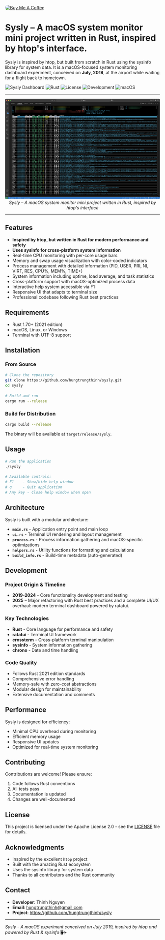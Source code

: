 <a href="https://buymeacoffee.com/x45qN8k" target="_blank">
  <img src="https://cdn.buymeacoffee.com/buttons/v2/default-yellow.png" alt="Buy Me A Coffee" height="50" style="border-radius:8px" />
</a>

# Sysly – A macOS system monitor mini project written in Rust, inspired by htop's interface.

Sysly is inspired by htop, but built from scratch in Rust using the sysinfo library for system data. It is a macOS-focused system monitoring dashboard experiment, conceived on **July, 2019**, at the airport while waiting for a flight back to hometown.

![Sysly Dashboard](https://img.shields.io/badge/Version-1.1.0-blue)
![Rust](https://img.shields.io/badge/Rust-2021+-orange)
![License](https://img.shields.io/badge/License-Apache%202.0-green)
![Development](https://img.shields.io/badge/Development-2019--present-yellow)
![macOS](https://img.shields.io/badge/macOS-Optimized-green)

---

<p align="center">
  <img src="./screenshots/Sysly_ Screenshot.png" alt="Sysly Demo Screenshoot" width="700" />
  <br/>
  <em>Sysly – A macOS system monitor mini project written in Rust, inspired by htop's interface</em>
</p>

---

## Features

- **Inspired by htop, but written in Rust for modern performance and safety**
- **Uses sysinfo for cross-platform system information**
- Real-time CPU monitoring with per-core usage bars
- Memory and swap usage visualization with color-coded indicators
- Process management with detailed information (PID, USER, PRI, NI, VIRT, RES, CPU%, MEM%, TIME+)
- System information including uptime, load average, and task statistics
- Cross-platform support with macOS-optimized process data
- Interactive help system accessible via F1
- Responsive UI that adapts to terminal size
- Professional codebase following Rust best practices

## Requirements

- Rust 1.70+ (2021 edition)
- macOS, Linux, or Windows
- Terminal with UTF-8 support

## Installation

### From Source

```bash
# Clone the repository
git clone https://github.com/hungtrungthinh/sysly.git
cd sysly

# Build and run
cargo run --release
```

### Build for Distribution

```bash
cargo build --release
```

The binary will be available at `target/release/sysly`.

## Usage

```bash
# Run the application
./sysly

# Available controls:
# F1    - Show/hide help window
# q     - Quit application
# Any key - Close help window when open
```

## Architecture

Sysly is built with a modular architecture:

- **`main.rs`** - Application entry point and main loop
- **`ui.rs`** - Terminal UI rendering and layout management
- **`process.rs`** - Process information gathering and macOS-specific optimizations
- **`helpers.rs`** - Utility functions for formatting and calculations
- **`build_info.rs`** - Build-time metadata (auto-generated)

## Development

### Project Origin & Timeline

- **2019-2024** - Core functionality development and testing
- **2025** – Major refactoring with Rust best practices and a complete UI/UX overhaul: modern terminal dashboard powered by ratatui.

### Key Technologies

- **Rust** - Core language for performance and safety
- **ratatui** - Terminal UI framework
- **crossterm** - Cross-platform terminal manipulation
- **sysinfo** - System information gathering
- **chrono** - Date and time handling

### Code Quality

- Follows Rust 2021 edition standards
- Comprehensive error handling
- Memory-safe with zero-cost abstractions
- Modular design for maintainability
- Extensive documentation and comments

## Performance

Sysly is designed for efficiency:

- Minimal CPU overhead during monitoring
- Efficient memory usage
- Responsive UI updates
- Optimized for real-time system monitoring

## Contributing

Contributions are welcome! Please ensure:

1. Code follows Rust conventions
2. All tests pass
3. Documentation is updated
4. Changes are well-documented

## License

This project is licensed under the Apache License 2.0 - see the [LICENSE](LICENSE) file for details.

## Acknowledgments

- Inspired by the excellent `htop` project
- Built with the amazing Rust ecosystem
- Uses the sysinfo library for system data
- Thanks to all contributors and the Rust community

## Contact

- **Developer**: Thinh Nguyen
- **Email**: hungtrungthinh@gmail.com
- **Project**: https://github.com/hungtrungthinh/sysly

---

*Sysly - A macOS experiment conceived on July 2019, inspired by htop and powered by Rust & sysinfo* 🖥️✈️ 